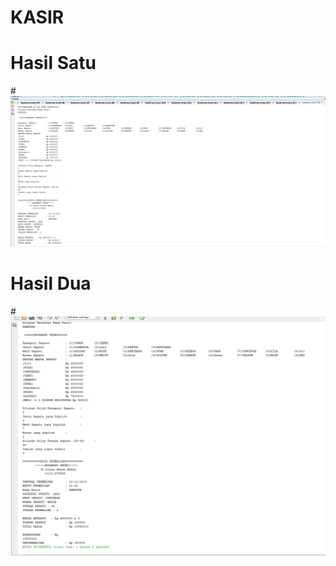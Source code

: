 # KASIR
# Hasil Satu
#![AltText](https://github.com/sabrinaamelia07/KASIR/blob/master/Capture%20CHALLENGE.PNG "Hasil Satu")
# Hasil Dua
#![AltText](https://github.com/sabrinaamelia07/KASIR/blob/master/Capture%202%20CHALLENGE.PNG "Hasil Dua")
